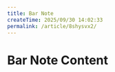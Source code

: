 ```yaml
---
title: Bar Note
createTime: 2025/09/30 14:02:33
permalink: /article/8shysvx2/
---
```

 
# Bar Note Content 

